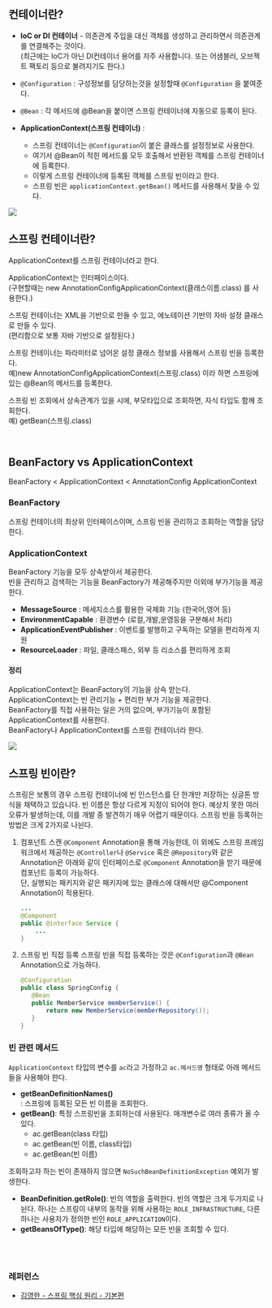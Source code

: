 ## 컨테이너란?
- **IoC or DI 컨테이너** - 의존관계 주입을 대신 객체를 생성하고 관리하면서 의존관계를 연결해주는 것이다. <br>
(최근에는 IoC가 아닌 DI컨테이너 용어를 자주 사용합니다. 또는 어샘블러, 오브젝트 팩토리 등으로 불려지기도 한다.)

- `@Configuration` : 구성정보를 담당하는것을 설정할때 `@Configuration` 을 붙여준다.
- `@Bean` : 각 메서드에 @Bean을 붙이면 스프링 컨테이너에 자동으로 등록이 된다.
- **ApplicationContext(스프링 컨테이너)** : 
  - 스프링 컨테이너는 `@Configuration`이 붙은  클래스를 설정정보로 사용한다.
  - 여기서 @Bean이 적힌 메서드를 모두 호출해서 반환된 객체를 스프링 컨테이너에 등록한다. 
  - 이렇게 스프링 컨테이너에 등록된 객체를 스프링 빈이라고 한다. 
  - 스프링 빈은 `applicationContext.getBean()` 메서드를 사용해서 찾을 수 있다.

<img src="https://img1.daumcdn.net/thumb/R1280x0/?scode=mtistory2&fname=https%3A%2F%2Fblog.kakaocdn.net%2Fdn%2FXkij6%2FbtrnqlgALm0%2Fd09uwEjZT2dqU2jRL2Vcl0%2Fimg.png">

<br>

## 스프링 컨테이너란? 
ApplicationContext를 스프링 컨테이너라고 한다.

ApplicationContext는 인터페이스이다. <br>
(구현할때는 new AnnotationConfigApplicationContext(클래스이름.class) 를 사용한다.)

스프링 컨테이너는 XML을 기반으로 만들 수 있고, 에노테이션 기반의 자바 설정 클래스로 만들 수 있다. <br>
(편리함으로 보통 자바 기반으로 설정된다.)

스프링 컨테이너는 파라미터로 넘어온 설정 클래스 정보를 사용해서 스프링 빈을 등록한다.<br>
예)new AnnotationConfigApplicationContext(스프링.class) 이라 하면 스프링에 있는 @Bean의 메서드를 등록한다.

스프링 빈 조회에서 상속관계가 있을 시에, 부모타입으로 조회하면, 자식 타입도 함께 조회한다.<br>
예) getBean(스프링.class)<br>

<br>

## BeanFactory vs ApplicationContext
BeanFactory < ApplicationContext < AnnotationConfig ApplicationContext

### BeanFactory
스프링 컨테이너의 최상위 인터페이스이며, 스프링 빈을 관리하고 조회하는 역할을 담당한다.

### ApplicationContext
BeanFactory 기능을 모두 상속받아서 제공한다.<br>
빈을 관리하고 검색하는 기능을 BeanFactory가 제공해주지만 이외에 부가기능을 제공한다.<br>
- **MessageSource** : 메세지소스를 활용한 국제화 기능 (한국어,영어 등)
- **EnvironmentCapable** : 환경변수 (로컬,개발,운영등을 구분해서 처리)
- **ApplicationEventPublisher** : 이벤트를 발행하고 구독하는 모델을 편리하게 지원
- **ResourceLoader** : 파일, 클래스패스, 외부 등 리소스를 편리하게 조회

#### 정리
ApplicationContext는 BeanFactory의 기능을 상속 받는다. <br>
ApplicationContext는 빈 관리기능 + 편리한 부가 기능을 제공한다. <br>
BeanFactory를 직접 사용하는 일은 거의 없으며, 부가기능이 포함된 ApplicationContext를 사용한다. <br>
BeanFactory나 ApplicationContext를 스프링 컨테이너라 한다. <br>

<img src="https://img1.daumcdn.net/thumb/R1280x0/?scode=mtistory2&fname=https%3A%2F%2Fblog.kakaocdn.net%2Fdn%2FczSHv3%2FbtrnpeCfKO7%2FcwAkzCC2m5UmkhN9IFGcPK%2Fimg.png">

<br>

## 스프링 빈이란?
스프링은 보통의 경우 스프링 컨테이너에 빈 인스턴스를 단 한개만 저장하는 싱글톤 방식을 채택하고 있습니다. 빈 이름은 항상 다르게 지정이 되어야 한다. 예상치 못한 여러 오류가 발생하는데, 이를 개발 중 발견하기 매우 어렵기 때문이다. 스프링 빈을 등록하는 방법은 크게 2가지로 나뉜다.

1. 컴포넌트 스캔
`@Component` Annotation을 통해 가능한데, 이 외에도 스프링 프레임워크에서 제공하는 `@Controller`나 `@Service` 혹은 `@Repository`와 같은 Annotation은 아래와 같이 인터페이스로 `@Component` Annotation을 받기 때문에 컴포넌트 등록이 가능하다. <br>
단, 실행되는 패키지와 같은 패키지에 있는 클래스에 대해서만 @Component Annotation이 적용된다.
    ```java
    ...
    @Component
    public @interface Service {
        ...
    }
    ```

2. 스프링 빈 직접 등록 
스프링 빈을 직접 등록하는 것은 `@Configuration`과 `@Bean` Annotation으로 가능하다.
    ```java
    @Configuration
    public class SpringConfig {
       @Bean
       public MemberService memberService() {
           return new MemberService(memberRepository());
       }
    }
    ```


### 빈 관련 메서드
`ApplicationContext` 타입의 변수를 `ac`라고 가정하고 `ac.메서드명` 형태로 아래 메서드들을 사용해야 한다.<br>

- **getBeanDefinitionNames()** <br>: 스프링에 등록된 모든 빈 이름을 조회한다.
- **getBean()**: 특정 스프링빈을 조회하는데 사용된다. 매개변수로 여러 종류가 올 수 있다.
  - ac.getBean(class 타입)
  - ac.getBean(빈 이름, class타입)
  - ac.getBean(빈 이름)

조회하고자 하는 빈이 존재하지 않으면 `NoSuchBeanDefinitionException` 예외가 발생한다.

- **BeanDefinition.getRole()**: 빈의 역할을 출력한다. 빈의 역할은 크게 두가지로 나뉜다. 하나는 스프링이 내부의 동작을 위해 사용하는 `ROLE_INFRASTRUCTURE`, 다른 하나는 사용자가 정의한 빈인 `ROLE_APPLICATION`이다.
- **getBeansOfType()**: 해당 타입에 해당하는 모든 빈을 조회할 수 있다.


<br>
<br>

### 레퍼런스
- [김영한 - 스프링 핵심 원리 - 기본편](https://www.inflearn.com/course/스프링-핵심-원리-기본편/dashboard "인프런 강의")
